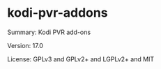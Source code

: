 #           kodi-pvr-addons
 
Summary:        Kodi PVR add-ons
 
Version:        17.0
 
License:        GPLv3 and GPLv2+ and LGPLv2+ and MIT
 
